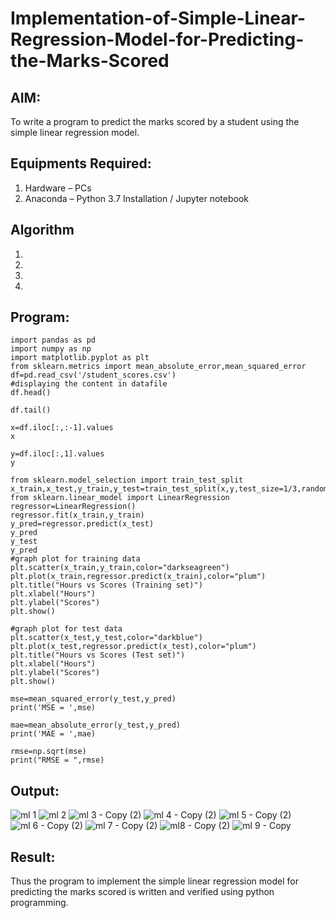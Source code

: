 # Implementation-of-Simple-Linear-Regression-Model-for-Predicting-the-Marks-Scored

## AIM:
To write a program to predict the marks scored by a student using the simple linear regression model.

## Equipments Required:
1. Hardware – PCs
2. Anaconda – Python 3.7 Installation / Jupyter notebook

## Algorithm
1. 
2. 
3. 
4. 

## Program:
```
import pandas as pd
import numpy as np
import matplotlib.pyplot as plt
from sklearn.metrics import mean_absolute_error,mean_squared_error
df=pd.read_csv('/student_scores.csv')
#displaying the content in datafile
df.head()

df.tail()

x=df.iloc[:,:-1].values
x

y=df.iloc[:,1].values
y

from sklearn.model_selection import train_test_split
x_train,x_test,y_train,y_test=train_test_split(x,y,test_size=1/3,random_state=0)
from sklearn.linear_model import LinearRegression
regressor=LinearRegression()
regressor.fit(x_train,y_train)
y_pred=regressor.predict(x_test)
y_pred
y_test
y_pred
#graph plot for training data
plt.scatter(x_train,y_train,color="darkseagreen")
plt.plot(x_train,regressor.predict(x_train),color="plum")
plt.title("Hours vs Scores (Training set)")
plt.xlabel("Hours")
plt.ylabel("Scores")
plt.show()

#graph plot for test data
plt.scatter(x_test,y_test,color="darkblue")
plt.plot(x_test,regressor.predict(x_test),color="plum")
plt.title("Hours vs Scores (Test set)")
plt.xlabel("Hours")
plt.ylabel("Scores")
plt.show()

mse=mean_squared_error(y_test,y_pred)
print('MSE = ',mse)

mae=mean_absolute_error(y_test,y_pred)
print('MAE = ',mae)

rmse=np.sqrt(mse)
print("RMSE = ",rmse)

```

## Output:
![ml 1](https://github.com/vishwa2005vasu/Implementation-of-Simple-Linear-Regression-Model-for-Predicting-the-Marks-Scored/assets/135954202/fbdd0d9e-5c46-4f21-90f8-d47e5f7d2b2e)
![ml 2](https://github.com/vishwa2005vasu/Implementation-of-Simple-Linear-Regression-Model-for-Predicting-the-Marks-Scored/assets/135954202/97226061-f97c-468f-ac14-b839f0c828df)
![ml 3 - Copy (2)](https://github.com/vishwa2005vasu/Implementation-of-Simple-Linear-Regression-Model-for-Predicting-the-Marks-Scored/assets/135954202/f4469c3b-c33d-416e-bfcf-49a07d85b9df)
![ml 4 - Copy (2)](https://github.com/vishwa2005vasu/Implementation-of-Simple-Linear-Regression-Model-for-Predicting-the-Marks-Scored/assets/135954202/2485495c-b1bb-4db2-b137-ba45af1645fa)
![ml 5 - Copy (2)](https://github.com/vishwa2005vasu/Implementation-of-Simple-Linear-Regression-Model-for-Predicting-the-Marks-Scored/assets/135954202/d5e24472-632f-4f3b-84e4-1517446d79d7)
![ml 6 - Copy (2)](https://github.com/vishwa2005vasu/Implementation-of-Simple-Linear-Regression-Model-for-Predicting-the-Marks-Scored/assets/135954202/dc26335b-d592-4b2a-ba32-83248a67dec8)
![ml 7 - Copy (2)](https://github.com/vishwa2005vasu/Implementation-of-Simple-Linear-Regression-Model-for-Predicting-the-Marks-Scored/assets/135954202/00cc8040-c10b-4bcc-9841-31ad5490b063)
![ml8 - Copy (2)](https://github.com/vishwa2005vasu/Implementation-of-Simple-Linear-Regression-Model-for-Predicting-the-Marks-Scored/assets/135954202/98818659-b4cf-446c-9110-26e3430d2152)
![ml 9 - Copy](https://github.com/vishwa2005vasu/Implementation-of-Simple-Linear-Regression-Model-for-Predicting-the-Marks-Scored/assets/135954202/1933e81a-e68f-4253-8d84-558d990e8b29)



## Result:
Thus the program to implement the simple linear regression model for predicting the marks scored is written and verified using python programming.
